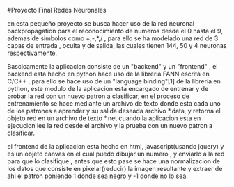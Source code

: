 #Proyecto Final Redes Neuronales

en esta pequeño proyecto se busca hacer uso
de la red neuronal backpropagation para el reconocimiento
de numeros desde el 0 hasta el 9, ademas de simbolos como +,-,*,/
 , para ello se ha modelado una red de 3 capas de entrada ,
oculta y de salida, las cuales tienen 144, 50 y 4
neuronas respectivamente.



Bascicamente la aplicacion consiste de un
"backend" y un "frontend" , el backend esta hecho en python
hace uso de la libreria FANN escrita en C/C++ , para ello se hace
uso de un "language binding"[1] de la libreria en python, este modulo de la
aplicacion esta encargado de entrenar y de probar la red con un
nuevo patron a clasificar, en el proceso de entrenamiento se hace mediante un
archivo de texto donde esta cada uno de los patrones a aprender y su salida
deseada archivo *.data, y retorna el objeto red en un archivo de texto *.net
cuando la aplicacion esta en ejecucion lee la red desde el archivo y la prueba con
un nuevo patron a clasificar.

el frontend de la aplicacion esta hecho en html, javascript(usando jquery) y es
un objeto canvas en el cual puedo dibujar un numero , y enviarlo a la red para que
lo clasifique , antes que esto pase se hace una normalizacion de los datos que consiste
en pixelar(reducir) la imagen resultante y extraer de ahi el patron poniendo 1 donde sea
negro y -1 donde no lo sea.
